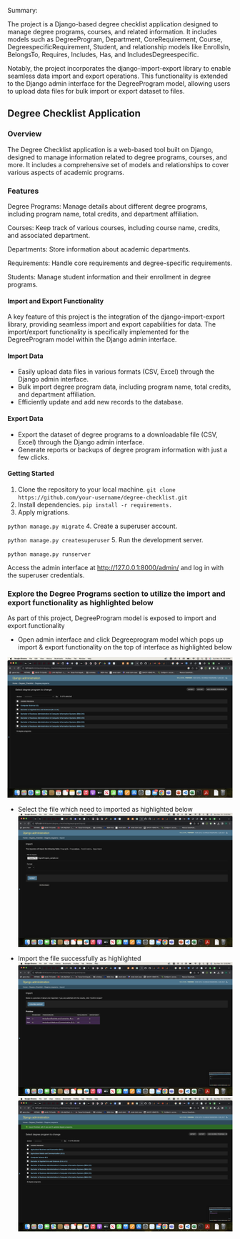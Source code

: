 Summary:

The project is a Django-based degree checklist application designed to manage degree programs, courses, and related information. It includes models such as DegreeProgram, Department, CoreRequirement, Course, DegreespecificRequirement, Student, and relationship models like EnrollsIn, BelongsTo, Requires, Includes, Has, and IncludesDegreespecific.

Notably, the project incorporates the django-import-export library to enable seamless data import and export operations. This functionality is extended to the Django admin interface for the DegreeProgram model, allowing users to upload data files for bulk import or export dataset to files.

## Degree Checklist Application
### Overview
The Degree Checklist application is a web-based tool built on Django, designed to manage information related to degree programs, courses, and more. It includes a comprehensive set of models and relationships to cover various aspects of academic programs.

### Features
Degree Programs: Manage details about different degree programs, including program name, total credits, and department affiliation.

Courses: Keep track of various courses, including course name, credits, and associated department.

Departments: Store information about academic departments.

Requirements: Handle core requirements and degree-specific requirements.

Students: Manage student information and their enrollment in degree programs.

#### Import and Export Functionality
A key feature of this project is the integration of the django-import-export library, providing seamless import and export capabilities for data. The import/export functionality is specifically implemented for the DegreeProgram model within the Django admin interface.

#### Import Data
- Easily upload data files in various formats (CSV, Excel) through the Django admin interface.
- Bulk import degree program data, including program name, total credits, and department affiliation.
- Efficiently update and add new records to the database.

#### Export Data
- Export the dataset of degree programs to a downloadable file (CSV, Excel) through the Django admin interface.
- Generate reports or backups of degree program information with just a few clicks.

#### Getting Started
1. Clone the repository to your local machine.
`git clone https://github.com/your-username/degree-checklist.git`
2. Install dependencies.
`pip install -r requirements.`
3. Apply migrations.


`python manage.py migrate`
4. Create a superuser account.


`python manage.py createsuperuser`
5. Run the development server.


`python manage.py runserver`

Access the admin interface at http://127.0.0.1:8000/admin/ and log in with the superuser credentials.

### Explore the Degree Programs section to utilize the import and export functionality as highlighted below

As part of this project, DegreeProgram model is exposed to import and export functionality

- Open admin interface and click Degreeprogram model which pops up import & export functionality on the top of interface as highlighted below

![image](https://github.com/vigneshkennady/CIDM6325-assignments/blob/main/assignment6/assignment2/images/Screenshot1.png)

- Select the file which need to imported as highlighted below
![image](https://github.com/vigneshkennady/CIDM6325-assignments/blob/main/assignment6/assignment2/images/Screenshot2.png)

- Import the file successfully as highlighted
![image](https://github.com/vigneshkennady/CIDM6325-assignments/blob/main/assignment6/assignment2/images/Screenshot3.png)
![image](https://github.com/vigneshkennady/CIDM6325-assignments/blob/main/assignment6/assignment2/images/Screenshot4.png)


